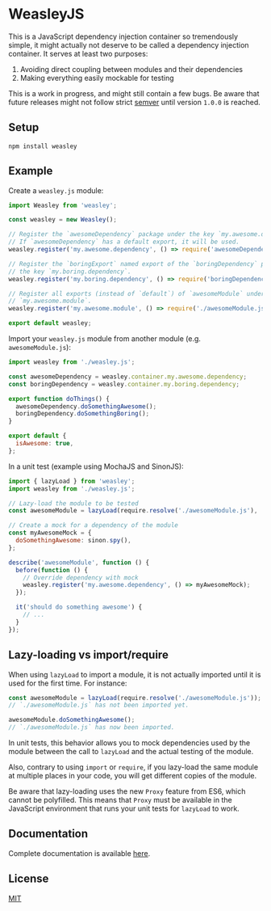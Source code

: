 WeasleyJS
=================================================================================================

This is a JavaScript dependency injection container so tremendously simple, it might actually not
deserve to be called a dependency injection container. It serves at least two purposes:

  1) Avoiding direct coupling between modules and their dependencies  
  2) Making everything easily mockable for testing  

This is a work in progress, and might still contain a few bugs. Be aware that future releases might
not follow strict [semver](http://semver.org/) until version `1.0.0` is reached.


## Setup

```
npm install weasley
```


## Example

Create a `weasley.js` module:

```javascript
import Weasley from 'weasley';

const weasley = new Weasley();

// Register the `awesomeDependency` package under the key `my.awesome.dependency`.
// If `awesomeDependency` has a default export, it will be used.
weasley.register('my.awesome.dependency', () => require('awesomeDependency'));

// Register the `boringExport` named export of the `boringDependency` package under
// the key `my.boring.dependency`.
weasley.register('my.boring.dependency', () => require('boringDependency'), 'boringExport');

// Register all exports (instead of `default`) of `awesomeModule` under the key
// `my.awesome.module`.
weasley.register('my.awesome.module', () => require('./awesomeModule.js'), '*');

export default weasley;
```

Import your `weasley.js` module from another module (e.g. `awesomeModule.js`):

```javascript
import weasley from './weasley.js';

const awesomeDependency = weasley.container.my.awesome.dependency;
const boringDependency = weasley.container.my.boring.dependency;

export function doThings() {
  awesomeDependency.doSomethingAwesome();
  boringDependency.doSomethingBoring();
}

export default {
  isAwesome: true,
};
```

In a unit test (example using MochaJS and SinonJS):

```javascript
import { lazyLoad } from 'weasley';
import weasley from './weasley.js';

// Lazy-load the module to be tested
const awesomeModule = lazyLoad(require.resolve('./awesomeModule.js'), '*');

// Create a mock for a dependency of the module
const myAwesomeMock = {
  doSomethingAwesome: sinon.spy(),
};

describe('awesomeModule', function () {
  before(function () {
    // Override dependency with mock
    weasley.register('my.awesome.dependency', () => myAwesomeMock);
  });

  it('should do something awesome') {
    // ...
  }
});
```


## Lazy-loading vs import/require

When using `lazyLoad` to import a module, it is not actually imported until it is used for the first time. For instance:

```javascript
const awesomeModule = lazyLoad(require.resolve('./awesomeModule.js'));
// `./awesomeModule.js` has not been imported yet.

awesomeModule.doSomethingAwesome();
// `./awesomeModule.js` has now been imported.
```

In unit tests, this behavior allows you to mock dependencies used by the module between the call to `lazyLoad` and the
actual testing of the module.

Also, contrary to using `import` or `require`, if you lazy-load the same module at multiple places in your code, you will
get different copies of the module.

Be aware that lazy-loading uses the new `Proxy` feature from ES6, which cannot be polyfilled. This means that `Proxy` must
be available in the JavaScript environment that runs your unit tests for `lazyLoad` to work.


## Documentation

Complete documentation is available [here](https://github.com/plbrault/weasleyjs/blob/master/docs/jsdoc.md).


## License

[MIT](https://github.com/plbrault/weasleyjs/blob/master/LICENSE)
